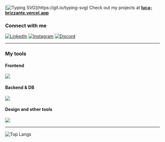[![Typing SVG](https://readme-typing-svg.herokuapp.com?font=Cascadia+Mono&weight=600&size=30&duration=2000&pause=1000&color=000000&background=FFFFFF&center=false&vCenter=true&width=460&height=50&lines=Full-stack++Web+Developer;Open+to+work!)](https://git.io/typing-svg)
Check out my projects at [**luca-brizzante.vercel.app**](https://luca-brizzante.vercel.app)

### Connect with me
[![LinkedIn](https://img.shields.io/badge/LinkedIn-0A66C2?style=for-the-badge&logo=linkedin&logoColor=white)](https://linkedin.com/in/luca-brizzante-06897a33b)
[![Instagram](https://img.shields.io/badge/Instagram-E4405F?style=for-the-badge&logo=instagram&logoColor=white)](https://instagram.com/brizza.__)
[![Discord](https://img.shields.io/badge/Discord-5865F2?style=for-the-badge&logo=discord&logoColor=white)](https://discord.gg/.brizza)

---

### My tools
#### Frontend
<img src="https://skillicons.dev/icons?i=html,css,js,ts,react,nextjs,tailwind,bootstrap" />

#### Backend & DB
<img src="https://skillicons.dev/icons?i=nodejs,express,spring,mysql,postgres" />

#### Design and other tools
<img src="https://skillicons.dev/icons?i=git,linux,figma,postman,ps,ai" />

---

![Top Langs](https://github-readme-stats.vercel.app/api/top-langs/?username=brizzaa&layout=compact&theme=dark)  


